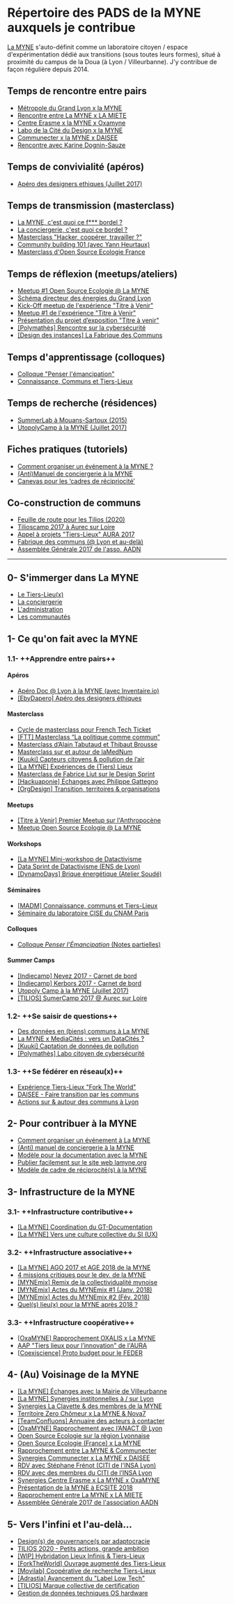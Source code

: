 # Répertoire des PADS de la MYNE auxquels je contribue

[La MYNE]( http://lamyne.org) s'auto-définit comme un laboratoire citoyen / espace d'expérimentation dédié aux transitions (sous toutes leurs formes), situé à proximité du campus de la Doua (à Lyon / Villeurbanne). J'y contribue de façon régulière depuis 2014. 

## Temps de rencontre entre pairs
* [Métropole du Grand Lyon x la MYNE](https://pad.lamyne.org/s/SkQXjMEq-)
* [Rencontre entre La MYNE x LA MIETE](https://pad.lamyne.org/s/BJ5ZQn78Z)
* [Centre Erasme x la MYNE x Oxamyne](https://pad.lamyne.org/s/SJngwjQSb)
* [Labo de la Cité du Design x la MYNE](https://annuel2.framapad.org/p/myne-cite-design)
* [Communecter x la MYNE x DAISEE](https://pad.lamyne.org/s/SJmHZJYN-)
* [Rencontre avec Karine Dognin-Sauze](https://github.com/nicolasloubet/Compte-rendus/blob/master/Articles/Maker-Lyon-MYNE.md)

## Temps de convivialité (apéros)
* [Apéro des designers ethiques (Juillet 2017)](https://pad.lamyne.org/s/Bk2-qDcBW)

## Temps de transmission (masterclass)
* [La MYNE, c'est quoi ce f*** bordel ?](https://pad.lamyne.org/s/By6Rq42GW)
* [La conciergerie, c'est quoi ce bordel ?](https://pad.lamyne.org/s/r1LL3wSmZ)
* [Masterclass "Hacker, coopérer, travailler ?"](https://github.com/nicolasloubet/Compte-rendus/blob/master/Articles/lamyne_masterclass_lallemant_bureau.md)
* [Community building 101 (avec Yann Heurtaux)](https://pad.lamyne.org/s/BJk4-Lti-)
* [Masterclass d'Open Source Ecologie France](https://pad.lamyne.org/s/ryip0QX-b)

## Temps de réflexion (meetups/ateliers)
* [Meetup #1 Open Source Ecologie @ La MYNE](https://pad.lamyne.org/s/ByxpPBjp-)
* [Schéma directeur des énergies du Grand Lyon](https://pad.lamyne.org/s/BJApqzsWZ)
* [Kick-Off meetup de l'expérience "Titre à Venir"](https://hackmd.io/s/ryQmhtlxb)
* [Meetup #1 de l'expérience "Titre à Venir"](https://pad.lamyne.org/s/ryHA5RLqb)
* [Présentation du projet d’exposition "Titre à venir"](https://hackmd.io/s/SJJCcK81W)
* [[Polymathès] Rencontre sur la cybersécurité](https://pad.lamyne.org/s/ry3nOo9ib)
* [[Design des instances] La Fabrique des Communs](https://pad.lamyne.org/s/S1m_Yimab)

## Temps d'apprentissage (colloques)
* [Colloque "Penser l'émancipation"](https://pad.lamyne.org/s/ByJHkdqcb)
* [Connaissance, Communs et Tiers-Lieux](https://pad.lamyne.org/s/BJZyafQ0Z)

## Temps de recherche (résidences)
* [SummerLab à Mouans-Sartoux (2015)](https://pad.lamyne.org/s/Bkq0ebASW)
* [UtopolyCamp à la MYNE (Juillet 2017)](https://pad.lamyne.org/s/BkvcrmwUW)

## Fiches pratiques (tutoriels)
* [Comment organiser un événement à la MYNE ?](https://pad.lamyne.org/s/SJM_4iMEW)
* [(Anti)Manuel de conciergerie à la MYNE](https://pad.lamyne.org/s/H1ptRY7-W)
* [Canevas pour les ‘cadres de récipriocité’](https://pad.lamyne.org/s/HyzvDOafZ)

## Co-construction de communs
* [Feuille de route pour les Tilios (2020)](https://pad.lamyne.org/s/SJElRDI7b)
* [Tilioscamp 2017 à Aurec sur Loire](https://pad.lamyne.org/s/r1Hgi9VI-)
* [Appel à projets "Tiers-Lieux" AURA 2017](https://pad.lamyne.org/s/HkspVDy3W)
* [Fabrique des communs (@ Lyon et au-delà)](https://pad.lamyne.org/s/HyHZVeuNW)
* [Assemblée Générale 2017 de l'asso. AADN](https://hackmd.io/s/H14NbVL1-)

---

## 0- S'immerger dans La MYNE
* [Le Tiers-Lieu(x)](https://pad.lamyne.org/CYZgHMCMAMBGCcBaEIBmA2RAWAxrYiY6OmW8sAprKtLRavEA)
* [La conciergerie](https://pad.lamyne.org/MwDgDArMAmIIYFoCmAzYBjBAWA7AIzwQE4cQIEQsI49o8kBGFANiSA==)
* [L'administration](https://pad.lamyne.org/MwRg7AnAHAbALAIwLQGMAmAGZdgCYCmSUEAhjEiAKxQq4QoRwxq5A===)
* [Les communautés](https://pad.lamyne.org/IwJgRgLAbADApjAtCKBOAhoiATOxGoAc6qi22EAxgMwCsA7CKthkA===)
 
## 1- Ce qu'on fait avec la MYNE

### 1.1- ++Apprendre entre pairs++

#### Apéros
* [Apéro Doc @ Lyon à la MYNE (avec Inventaire.io)](https://pad.lamyne.org/docalyon-lamyne)
* [[EbyDapero] Apéro des designers éthiques](https://pad.lamyne.org/GYJgrAxgLADCUFoDMSAcAjBVUHYcIEMA2YAUywE4DcjUICdSCg==)

#### Masterclass
* [Cycle de masterclass pour French Tech Ticket](https://pad.lamyne.org/IYMwpgxsAMAsYFoBGBmAJihsUCYCcyA7HhMigKxrljTHkCMaQA==?view)
* [[FTT] Masterclass “La politique comme commun”](https://pad.lamyne.org/s/rkUuQYhaZ)
* [Masterclass d’Alain Tabutaud et Thibaut Brousse](https://pad.lamyne.org/IzCsGMDMA4CYCMC0BDAJpSiAs8CmB2RATmnUXmXgAZhxcQBmZUIA)
* [Masterclass sur et autour de laMedNum](https://pad.lamyne.org/MwdgLATAplCMsFoAMTgA4FgCYmAghiCAGYJRhoT7ZIDGsxwQA===)
* [[Kuuki] Capteurs citoyens & pollution de l’air](https://pad.lamyne.org/s/BkVyZ4RNf)
* [[La MYNE] Expériences de (Tiers) Lieux](https://pad.lamyne.org/LieuxRetoursExperiences)
* [Masterclass de Fabrice Liut sur le Design Sprint](https://pad.lamyne.org/MYFg7AZgzGCMIFoAmYCmBDBIOoQTigA4oEBWVMQ4AJlAAZKIg===)
* [[Hackuaponie] Échanges avec Philippe Gattegno](https://pad.lamyne.org/CYVgHADAZmxgtFApgYwJzwCxQOw)
* [[OrgDesign] Transition, territoires & organisations](https://pad.lamyne.org/masterclass-happens-hoali)

#### Meetups
* [[Titre à Venir] Premier Meetup sur l'Anthropocène](https://pad.lamyne.org/AwYwnAhgLAZgJgVgLQygZgGxKggjHJAIzlSRAghDWAHYa5c0wg==)
* [Meetup Open Source Ecologie @ La MYNE](https://pad.lamyne.org/EwEwLMDMCMCGAMBaSBTSSwoJy0QDjE0TEgCMBWEAM1NPmlJSA===)

#### Workshops
* [[La MYNE] Mini-workshop de Datactivisme](https://pad.lamyne.org/MYdgDOIJxQtCATArARlgFgGZIBywIbr4CmsATAgEaZkDMSomCCQA?view)
* [Data Sprint  de Datactivisme (ENS de Lyon)](https://pad.lamyne.org/EYVgjA7AxmCcAcBaATANgIbEQFmAUy2ADN9E90iQRht14p0BmIA=?view)
* [[DynamoDays] Brique énergétique (Atelier Soudé)](https://pad.lamyne.org/boite_a_energie_velo)

#### Séminaires
* [[MADM] Connaissance, communs et Tiers-Lieux](https://pad.lamyne.org/BwTg7MAMCsYIwFoBsSCmATBAWATAM1QQCM4ssFIx04joBjMHe4IA)
* [Séminaire du laboratoire CISE du CNAM Paris](https://pad.lamyne.org/EYMwxmAsDsAcCcBaKBWSjIEMCmBmR8KKsiADAEzGkAmKAbMPKdkA)

#### Colloques
* [Colloque _Penser l’Émancipation_ (Notes partielles)](https://pad.lamyne.org/JwZgJgTBCGBmBGBaADMgLGRaCsJiOFgHZsVJ40A2IteaAUwGMg==) 

#### Summer Camps
* [[Indiecamp] Nevez 2017 - Carnet de bord](https://pad.lamyne.org/indiecamp-nevez-2017)
* [[Indiecamp] Kerbors 2017 - Carnet de bord](https://pad.lamyne.org/indiecamp-kerbors-2017)
* [Utopoly Camp à la MYNE (Juillet 2017)](https://pad.lamyne.org/GzDMA4BMCZwIwLTlABlAgLHApgMwXMCsAthNtgMbEaXC5A==)
* [[TILIOS] SumerCamp 2017 @ Aurec sur Loire](https://pad.lamyne.org/CbBmDYEYGZIVgLQA5rgIYICwCNuQdgMboKECmeATIdAAwDs4ZhQA)
 
### 1.2- ++Se saisir de questions++
* [Des données en (biens) communs à La MYNE](https://pad.lamyne.org/donnees-en-communs)
* [La MYNE x MediaCités : vers un DataCités ?](https://pad.lamyne.org/CwDgRgDMDGCG0FoBmYCcEHAgNkagTCAOwLRICmArLPvtGMGPkA==)
* [[Kuuki] Captation de données de pollution](https://frama.link/lamyne-kuuki) 
* [[Polymathès] Labo citoyen de cybersécurité](https://pad.lamyne.org/GYBgbMCGCmIEwFpLAKwGMEBYDs0CcCeAzAEbAIliYnYwCMJRAHCEA===)

### 1.3- ++Se fédérer en réseau(x)++
* [Expérience Tiers-Lieux "Fork The World"](https://world-trust-foundation.gitbooks.io/fork-the-world/content/)
* [DAISEE - Faire transition par les communs](https://pad.lamyne.org/daisee-knowledge)
* [Actions sur & autour des communs à Lyon](https://pad.lamyne.org/communs-lyon-annuaire)
 
## 2- Pour contribuer à la MYNE
* [Comment organiser un événement à La MYNE](https://pad.lamyne.org/CwJgDMBsCGZgtAdkgMwBz2AUwMYCN4BOEQxeAZgFYtpoVQtFEATIA===)
* [(Anti) manuel de conciergerie à la MYNE](https://pad.lamyne.org/CYUwrAnBBMwMwFp4GNgICwDZoHYEEMAGOfJOHZTAM3TDE2WiA===)
* [Modèle pour la documentation avec la MYNE](https://pad.lamyne.org/template)
* [Publier facilement sur le site web lamyne.org](https://pad.lamyne.org/AwRgZgnArA7MUFoYGYCGA2BAWZBTXCAHMFlggCa6rADGEuyW6INQA===)
* [Modèle de cadre de réciprocité(s) à la MYNE](https://pad.lamyne.org/templatecadredereciprocite) 

## 3- Infrastructure de la MYNE

### 3.1- ++Infrastructure contributive++
* [[La MYNE] Coordination du GT-Documentation](https://pad.lamyne.org/KYdgxgRgDAHAjANgLRQCwE4CsTWpOpdOEZGfAZhCnL3LnSA=)
* [[La MYNE] Vers une culture collective du SI (UX)](https://pad.lamyne.org/KYBgJsDGwEwwtATjIgRvALIgjNpBWAZgDYliB2YKmVVbZIA=)

### 3.2- ++Infrastructure associative++
* [[La MYNE] AGO 2017 et AGE 2018 de la MYNE](https://pad.lamyne.org/s/HywNiL5Xf)
* [4 missions critiques pour le dev. de la MYNE](https://pad.lamyne.org/GwVhGYA5gIwBgLQDMBMNgICwEZYIJyQCGKCAxpCAOwwpkqSYhxA=)
* [[MYNEmix] Remix de la collectividualité mynoise](https://pad.lamyne.org/EYTgxgrAJmDMCmBaMAzAjAJkQFhMNiwAhhsIkRBCEfLBABxgDs8QA===)
* [[MYNEmix] Actes du MYNEmix #1 (Janv. 2018)](https://pad.lamyne.org/GYQwbALA7CCmsFoAcZQIgVgMbAQTggGYBGBYgBkLz1mCkLACYog=)
* [[MYNEmix] Actes du MYNEmix #2 (Fév. 2018)](https://pad.lamyne.org/MwEwDALGCcwQtNAZgIwEzwikA2eBDFfPJAVgHZYQAOYYagRjCA==)
* [Quel(s) lieu(x) pour la MYNE après 2018 ?](https://pad.lamyne.org/AwEw7ApgjATAhhAtAVlUgLPAxogRgTiikXxHznlzlywhCA==?view)

### 3.3- ++Infrastructure coopérative++
* [[OxaMYNE] Rapprochement OXALIS x La MYNE](https://pad.lamyne.org/GYZgJgbA7ALAhiAtAVgEwA5WPsij1xgCciwAxmOmQEZECM9wMQA=)
* [AAP "Tiers lieux pour l’innovation" de l'AURA](https://pad.lamyne.org/IYdgjAJgDCBGCsBaApgFmRRqAcBmAZorNtgMaIBssFwu2FuAnCKY0A==)
* [[Coexiscience] Proto budget pour le FEDER](https://pad.lamyne.org/feder-coexiscience)

## 4- (Au) Voisinage de la MYNE
* [[La MYNE] Échanges avec la Mairie de Villeurbanne](https://pad.lamyne.org/LaMYNE_MairieVilleurbanne)
* [[La MYNE] Synergies institonnelles à / sur Lyon](https://pad.lamyne.org/BwRgnAhgRgxg7AEwLQIKwgCxIwNlcJYUMJAZgDMBTUjMGYDVcqIA?view#pré-fabrique)
* [Synergies La Clavette & des membres de la MYNE](https://pad.lamyne.org/CwdgDAbAjAHDBGBaMBWAxjRwICYKIE40BmTFAqCAE3gFN4Mo0g==)
* [Territoire Zero Chômeur x La MYNE & Nova7](https://pad.lamyne.org/territoire_zerochomeurs_nova7)
* [[TeamConfluons] Annuaire des acteurs à contacter](https://pad.lamyne.org/MYJgZsDsCsCcDMBaewBsxEBZPsbSwYyAJiMMQBzQUBGwsqQA)
* [[OxaMYNE] Rapprochement avec l’ANACT @ Lyon](https://pad.lamyne.org/LaMYNE_ANACT-ConditionsTravail)
* [Open Source Ecologie sur la région Lyonnaise](https://pad.lamyne.org/IwFgrGBmAcBMDMBaARgNgKa0SADMdiAnJJACaKSoDspAxvKagIarTJA=)
* [Open Source Ecologie (France) x La MYNE](https://pad.lamyne.org/BwIwpgjGCcAsYFoDMFYgbAZgJgCYOAgENoMRYiB2XAVgmwDYHcg=)
* [Rapprochement entre La MYNE & Communecter](https://pad.lamyne.org/CYIw7ALBwKzAtAMwBzIEzwgTgKYEZ4sQ0BjeAQz2mXLBORGQGYg=)
* [Synergies Communecter x La MYNE x DAISEE](https://pad.lamyne.org/IwdghgLBAmIKYFowA44QRARgZgMYMwCZl1c4wQAzEXABmWl2iA==)
* [RDV avec Stéphane Frénot (CITI de l'INSA Lyon)](https://pad.lamyne.org/IYdgJiDGCmAM0FoQDMBsiAsAOEAjBuYqkCAzKbpAJySxWlUBMsQA)
* [RDV avec des membres du CITI de l’INSA Lyon](https://pad.lamyne.org/KwdgTADBBmDGCmBaeBGYSAsBDFA2RAnNAEYTLwGxUAc02wBQA===)
* [Synergies Centre Erasme x La MYNE x OxaMYNE](https://pad.lamyne.org/CwVgjA7ApiwMYFoAMA2AHATgcAzAEwEMEAjNHKBAJg2KghTjGGaiA===?view)
* [Présentation de la MYNE à ECSITE 2018](https://pad.lamyne.org/BwNhBYFYQIxhaAJgUwAwE57gIzkwQ2XxHggGYRJ9FsBjEWmIA===)
* [Rapprochement entre La MYNE x LA MIETE](https://pad.lamyne.org/EwRgJgDAZlCmBGBaEBmAxgDkQFisKiAnCAOwmKxTzbBoCsAhhjGkA===)
* [Assemblée Générale 2017 de l'association AADN](https://pad.lamyne.org/JwYwzAZpEgtAHPApgRlgFnighrUAmMPABjACMyA2AdnwiTIBMg==)

## 5- Vers l'infini et l'au-delà...
* [Design(s) de gouvernance(s par adaptocracie](https://pad.lamyne.org/design_de_gouvernance)
* [TILIOS 2020 - Petits actions, grande ambition](https://pad.lamyne.org/IwVgLAHAbARgZgBgLQGZgyksUAmIkQKJJwDswpcAnAKZg0RwRA==)
* [[WIP] Hybridation Lieux Infinis & Tiers-Lieux](https://pad.lamyne.org/biennale-de-venise)
* [[ForkTheWorld] Ouvrage augmenté des Tiers-Lieux](https://pad.lamyne.org/EwQwnAHAZgxgzBAtDAJhJAWARiYiwriJZwoBsAjBAKYxlYQxA===)
* [[Movilab] Coopérative de recherche Tiers-Lieux](https://pad.lamyne.org/CYVgDCwIwMxQtADgCwHYHMyeBDEqAzeAggYxlAE5gZLKA2IA)
* [[Adrastia] Avancement du "Label Low Tech"](https://pad.lamyne.org/GYTgRgjAhgLFDMBaeAmAbGRM0FYeIA4YIAGRAYxGAPJgKpODSA==)
* [[TILIOS] Marque collective de certification](https://pad.lamyne.org/JwQwzAxsYGYAwFoQHY7IQFg2ECBGAbACYBMCR0BAHFAKwQRh5A==)
* [Gestion de données techniques OS hardware](https://pad.lamyne.org/BwMw7AzArAjApgFgLQjgE2QsonGHCJMATgQEMA2KAJngGMoIg===)
